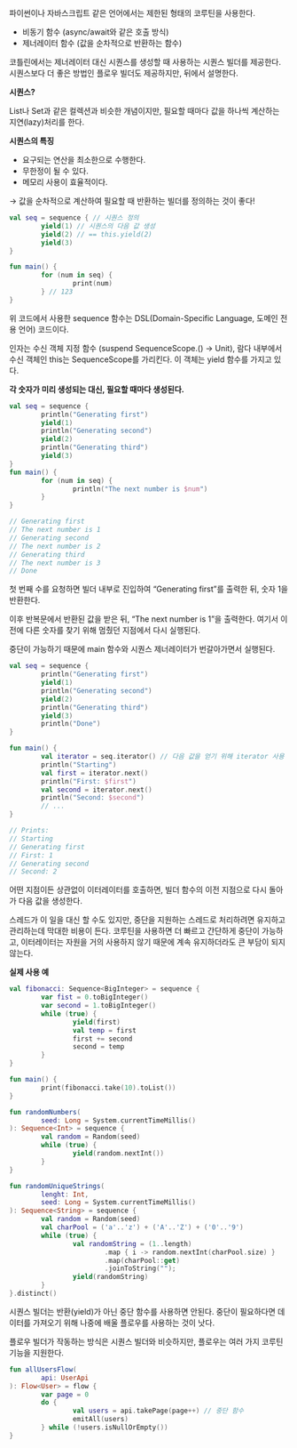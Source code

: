 파이썬이나 자바스크립트 같은 언어에서는 제한된 형태의 코루틴을 사용한다.

- 비동기 함수 (async/await와 같은 호출 방식)
- 제너레이터 함수 (값을 순차적으로 반환하는 함수)

코틀린에서는 제너레이터 대신 시퀀스를 생성할 때 사용하는 시퀀스 빌더를 제공한다. 시퀀스보다 더 좋은 방법인 플로우 빌더도 제공하지만, 뒤에서 설명한다.

**시퀀스?**

List나 Set과 같은 컬렉션과 비슷한 개념이지만, 필요할 때마다 값을 하나씩 계산하는 지연(lazy)처리를 한다.

**시퀀스의 특징**

- 요구되는 연산을 최소한으로 수행한다.
- 무한정이 될 수 있다.
- 메모리 사용이 효율적이다.

→ 값을 순차적으로 계산하여 필요할 때 반환하는 빌더를 정의하는 것이 좋다!

```kotlin
val seq = sequence { // 시퀀스 정의
		yield(1) // 시퀀스의 다음 값 생성
		yield(2) // == this.yield(2)
		yield(3)
}

fun main() {
		for (num in seq) {
				print(num)
		} // 123
}
```

위 코드에서 사용한 sequence 함수는 DSL(Domain-Specific Language, 도메인 전용 언어) 코드이다.

인자는 수신 객체 지정 함수 (suspend SequenceScope.() → Unit), 람다 내부에서 수신 객체인 this는 SequenceScope를 가리킨다. 이 객체는 yield 함수를 가지고 있다.

**각 숫자가 미리 생성되는 대신, 필요할 때마다 생성된다.**

```kotlin
val seq = sequence {
		println("Generating first")
		yield(1)
		println("Generating second")
		yield(2)
		println("Generating third")
		yield(3)
}
fun main() {
		for (num in seq) {
				println("The next number is $num")
		}
}

// Generating first
// The next number is 1
// Generating second
// The next number is 2
// Generating third
// The next number is 3
// Done
```

첫 번째 수를 요청하면 빌더 내부로 진입하여 “Generating first”를 출력한 뒤, 숫자 1을 반환한다.

이후 반복문에서 반환된 값을 받은 뒤, “The next number is 1”을 출력한다. 여기서 이전에 다른 숫자를 찾기 위해 멈췄던 지점에서 다시 실행된다.

중단이 가능하기 때문에 main 함수와 시퀀스 제너레이터가 번갈아가면서 실행된다.

```kotlin
val seq = sequence {
		println("Generating first")
		yield(1)
		println("Generating second")
		yield(2)
		println("Generating third")
		yield(3)
		println("Done")
}

fun main() {
		val iterator = seq.iterator() // 다음 값을 얻기 위해 iterator 사용
		println("Starting")
		val first = iterator.next()
		println("First: $first")
		val second = iterator.next()
		println("Second: $second")
		// ...
}

// Prints:
// Starting
// Generating first
// First: 1
// Generating second
// Second: 2
```

어떤 지점이든 상관없이 이터레이터를 호출하면, 빌더 함수의 이전 지점으로 다시 돌아가 다음 값을 생성한다.

스레드가 이 일을 대신 할 수도 있지만, 중단을 지원하는 스레드로 처리하려면 유지하고 관리하는데 막대한 비용이 든다. 코루틴을 사용하면 더 빠르고 간단하게 중단이 가능하고, 이터레이터는 자원을 거의 사용하지 않기 때문에 계속 유지하더라도 큰 부담이 되지 않는다.

**실제 사용 예**

```kotlin
val fibonacci: Sequence<BigInteger> = sequence {
		var fist = 0.toBigInteger()
		var second = 1.toBigInteger()
		while (true) {
				yield(first)
				val temp = first
				first += second
				second = temp
		}
}

fun main() {
		print(fibonacci.take(10).toList())
}
```

```kotlin
fun randomNumbers(
		seed: Long = System.currentTimeMillis()
): Sequence<Int> = sequence {
		val random = Random(seed)
		while (true) {
				yield(random.nextInt())
		}
}

fun randomUniqueStrings(
		lenght: Int,
		seed: Long = System.currentTimeMillis()
): Sequence<String> = sequence {
		val random = Random(seed)
		val charPool = ('a'..'z') + ('A'..'Z') + ('0'..'9')
		while (true) {
				val randomString = (1..length)
						.map { i -> random.nextInt(charPool.size) }
						.map(charPool::get)
						.joinToString("");
				yield(randomString)
		}
}.distinct()
```

시퀀스 빌더는 반환(yield)가 아닌 중단 함수를 사용하면 안된다. 중단이 필요하다면 데이터를 가져오기 위해 나중에 배울 플로우를 사용하는 것이 낫다.

플로우 빌더가 작동하는 방식은 시퀀스 빌더와 비슷하지만, 플로우는 여러 가지 코루틴 기능을 지원한다.

```kotlin
fun allUsersFlow(
		api: UserApi
): Flow<User> = flow {
		var page = 0
		do {
				val users = api.takePage(page++) // 중단 함수
				emitAll(users)
		} while (!users.isNullOrEmpty())
}
```